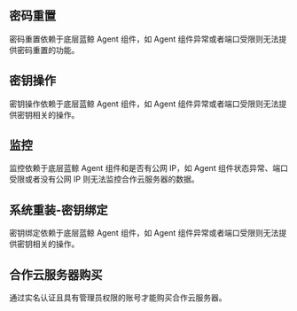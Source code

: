 ## 密码重置

密码重置依赖于底层蓝鲸 Agent 组件，如 Agent 组件异常或者端口受限则无法提供密码重置的功能。

## 密钥操作

密钥操作依赖于底层蓝鲸 Agent 组件，如 Agent 组件异常或者端口受限则无法提供密钥相关的操作。

## 监控

监控依赖于底层蓝鲸 Agent 组件和是否有公网 IP，如 Agent 组件状态异常、端口受限或者没有公网 IP 则无法监控合作云服务器的数据。

## 系统重装-密钥绑定

密钥绑定依赖于底层蓝鲸 Agent 组件，如 Agent 组件异常或者端口受限则无法提供密钥相关的操作。

## 合作云服务器购买

通过实名认证且具有管理员权限的账号才能购买合作云服务器。 


